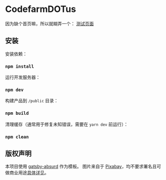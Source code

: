 # CodefarmDOTus

因为缺个首页嘛，所以就糊弄一个： [测试页面](http://codefarm-official.surge.sh/)

## 安装

安装依赖：

### `npm install`

运行开发服务器：

### `npm dev`

构建产品到 `/public` 目录：

### `npm build`

清理缓存（通常用于修复未知错误，需要在 `yarn dev` 前运行）：

### `npm clean`

## 版权声明

本项目使用 [gatsby-absurd](https://github.com/ajayns/gatsby-absurd) 作为模板。
图片来自于 [Pixabay](https://pixabay.com/)，均不要求署名且可做商业用途[具体详见](https://pixabay.com/zh/service/license/)。